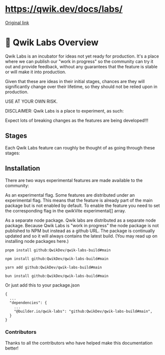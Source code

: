 # https://qwik.dev/docs/labs/

[Original link](https://qwik.dev/docs/labs/)

# 🧪 Qwik Labs Overview

Qwik Labs is an incubator for ideas not yet ready for production. It's a place where we can publish our "work in progress" so the community can try it out and provide feedback, without any guarantees that the feature is stable or will make it into production.

Given that these are ideas in their initial stages, chances are they will significantly change over their lifetime, so they should not be relied upon in production.

USE AT YOUR OWN RISK.

DISCLAIMER: Qwik Labs is a place to experiment, as such:

Expect lots of breaking changes as the features are being developed!!!

## Stages

Each Qwik Labs feature can roughly be thought of as going through these stages:

## Installation

There are two ways experimental features are made available to the community:

As an experimental flag.
Some features are distributed under an experimental flag. This means that the feature is already part of the main package but is not enabled by default. To enable the feature you need to set the corresponding flag in the qwikVite experimental[] array.

As a separate node package.
Qwik labs are distributed as a separate node package. Because Qwik Labs is "work in progress" the node package is not published to NPM but instead as a github URL. The package is continually updated and so it will always contains the latest build. (You may read up on installing node packages here.)

```
pnpm install github:QwikDev/qwik-labs-build#main
```

```
npm install github:QwikDev/qwik-labs-build#main
```

```
yarn add github:QwikDev/qwik-labs-build#main
```

```
bun install github:QwikDev/qwik-labs-build#main
```

Or just add this to your package.json

```
{
  ...
  "dependencies": {
    ...
    "@builder.io/qwik-labs": "github:QwikDev/qwik-labs-build#main",
  }
}
```

### Contributors

Thanks to all the contributors who have helped make this documentation better!
